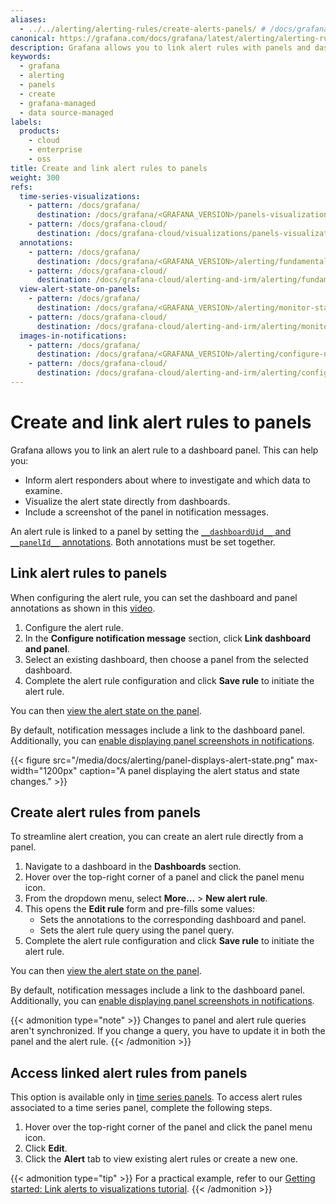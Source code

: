 ```yaml
---
aliases:
  - ../../alerting/alerting-rules/create-alerts-panels/ # /docs/grafana/<GRAFANA_VERSION>/alerting/alerting-rules/create-alerts-panels/
canonical: https://grafana.com/docs/grafana/latest/alerting/alerting-rules/link-alert-rules-to-panels/
description: Grafana allows you to link alert rules with panels and dashboards. This helps connect alerts with an existing dashboard and informs alert responders on where to investigate.
keywords:
  - grafana
  - alerting
  - panels
  - create
  - grafana-managed
  - data source-managed
labels:
  products:
    - cloud
    - enterprise
    - oss
title: Create and link alert rules to panels
weight: 300
refs:
  time-series-visualizations:
    - pattern: /docs/grafana/
      destination: /docs/grafana/<GRAFANA_VERSION>/panels-visualizations/visualizations/time-series/
    - pattern: /docs/grafana-cloud/
      destination: /docs/grafana-cloud/visualizations/panels-visualizations/visualizations/time-series/
  annotations:
    - pattern: /docs/grafana/
      destination: /docs/grafana/<GRAFANA_VERSION>/alerting/fundamentals/alert-rules/annotation-label/#annotations
    - pattern: /docs/grafana-cloud/
      destination: /docs/grafana-cloud/alerting-and-irm/alerting/fundamentals/alert-rules/annotation-label/#annotations
  view-alert-state-on-panels:
    - pattern: /docs/grafana/
      destination: /docs/grafana/<GRAFANA_VERSION>/alerting/monitor-status/view-alert-state/#view-alert-state-on-panels
    - pattern: /docs/grafana-cloud/
      destination: /docs/grafana-cloud/alerting-and-irm/alerting/monitor-status/view-alert-state/#view-alert-state-on-panels
  images-in-notifications:
    - pattern: /docs/grafana/
      destination: /docs/grafana/<GRAFANA_VERSION>/alerting/configure-notifications/template-notifications/images-in-notifications/
    - pattern: /docs/grafana-cloud/
      destination: /docs/grafana-cloud/alerting-and-irm/alerting/configure-notifications/template-notifications/images-in-notifications/
---
```


# Create and link alert rules to panels

Grafana allows you to link an alert rule to a dashboard panel. This can help you:

- Inform alert responders about where to investigate and which data to examine.
- Visualize the alert state directly from dashboards.
- Include a screenshot of the panel in notification messages.

An alert rule is linked to a panel by setting the [`__dashboardUid__` and `__panelId__` annotations](ref:annotations). Both annotations must be set together.

## Link alert rules to panels

When configuring the alert rule, you can set the dashboard and panel annotations as shown in this [video](https://youtu.be/ClLp-iSoaSY?si=qKWnvSVaQuvYcuw9&t=170).

1. Configure the alert rule.
1. In the **Configure notification message** section, click **Link dashboard and panel**.
1. Select an existing dashboard, then choose a panel from the selected dashboard.
1. Complete the alert rule configuration and click **Save rule** to initiate the alert rule.

You can then [view the alert state on the panel](ref:view-alert-state-on-panels).

By default, notification messages include a link to the dashboard panel. Additionally, you can [enable displaying panel screenshots in notifications](ref:images-in-notifications).

{{< figure src="/media/docs/alerting/panel-displays-alert-state.png" max-width="1200px" caption="A panel displaying the alert status and state changes." >}}

## Create alert rules from panels

To streamline alert creation, you can create an alert rule directly from a panel.

1. Navigate to a dashboard in the **Dashboards** section.
1. Hover over the top-right corner of a panel and click the panel menu icon.
1. From the dropdown menu, select **More...** > **New alert rule**.
1. This opens the **Edit rule** form and pre-fills some values:
   - Sets the annotations to the corresponding dashboard and panel.
   - Sets the alert rule query using the panel query.
1. Complete the alert rule configuration and click **Save rule** to initiate the alert rule.

You can then [view the alert state on the panel](ref:view-alert-state-on-panels).

By default, notification messages include a link to the dashboard panel. Additionally, you can [enable displaying panel screenshots in notifications](ref:images-in-notifications).

{{< admonition type="note" >}}
Changes to panel and alert rule queries aren't synchronized. If you change a query, you have to update it in both the panel and the alert rule.
{{< /admonition >}}

## Access linked alert rules from panels

This option is available only in [time series panels](ref:time-series-visualizations). To access alert rules associated to a time series panel, complete the following steps.

1. Hover over the top-right corner of the panel and click the panel menu icon.
1. Click **Edit**.
1. Click the **Alert** tab to view existing alert rules or create a new one.

{{< admonition type="tip" >}}
For a practical example, refer to our [Getting started: Link alerts to visualizations tutorial](http://www.grafana.com/tutorials/alerting-get-started-pt6/).
{{< /admonition >}}
